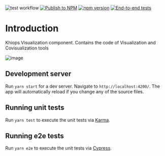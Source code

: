 ![test workflow](https://github.com/KhiopsML/khiops-visualization/actions/workflows/test.yml/badge.svg) [![Publish to NPM](https://github.com/KhiopsML/khiops-visualization/actions/workflows/publish.yml/badge.svg?branch=master)](https://github.com/KhiopsML/khiops-visualization/actions/workflows/publish.yml) [![npm version](https://badge.fury.io/js/khiops-visualization.svg)](https://www.npmjs.com/package/khiops-visualization) [![End-to-end tests](https://github.com/KhiopsML/khiops-visualization/actions/workflows/e2e.yml/badge.svg)](https://github.com/KhiopsML/khiops-visualization/actions/workflows/e2e.yml)


# Introduction

Khiops Visualization component. Contains the code of Visualization and Covisualization tools

![image](https://github.com/KhiopsML/khiops-visualization/assets/13203455/c11d51be-f12d-4f72-9bea-e2d2c0f36d36)

## Development server

Run `yarn start` for a dev server. Navigate to `http://localhost:4200/`. The app will automatically reload if you change any of the source files.

## Running unit tests

Run `yarn test` to execute the unit tests via [Karma](https://karma-runner.github.io).

## Running e2e tests

Run `yarn e2e` to execute the unit tests via [Cypress](https://www.cypress.io/).
